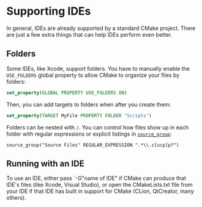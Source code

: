 # Supporting IDEs

In general, IDEs are already supported by a standard CMake project. There are just a few extra things that can help IDEs perform even better.

## Folders

Some IDEs, like Xcode, support folders. You have to manually enable the `USE_FOLDERS` global property to allow CMake to organize your files by folders:

```cmake
set_property(GLOBAL PROPERTY USE_FOLDERS ON)
```

Then, you can add targets to folders when after you create them:

```cmake
set_property(TARGET MyFile PROPERTY FOLDER "Scripts")
```

Folders can be nested with `/`. You can control how files show up in each folder with regular expressions or explicit listings in [`source_group`](https://cmake.org/cmake/help/latest/command/source_group.html):

```
source_group("Source Files" REGULAR_EXPRESSION ".*\\.c[ucp]p?")
```

## Running with an IDE

To use an IDE, either pass `-G"name of IDE" if CMake can produce that IDE's files (like Xcode, Visual Studio), or open the CMakeLists.txt file from your IDE if that IDE has built in support for CMake (CLion, QtCreator, many others).
